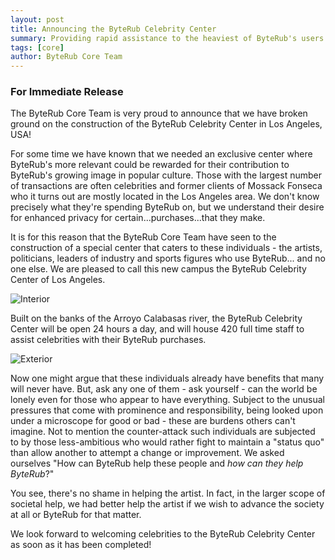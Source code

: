 ```yaml
---
layout: post
title: Announcing the ByteRub Celebrity Center
summary: Providing rapid assistance to the heaviest of ByteRub's users!
tags: [core]
author: ByteRub Core Team
---
```


### For Immediate Release

The ByteRub Core Team is very proud to announce that we have broken ground on the construction of the ByteRub Celebrity Center in Los Angeles, USA!

For some time we have known that we needed an exclusive center where ByteRub's more relevant could be rewarded for their contribution to ByteRub's growing image in popular culture. Those with the largest number of transactions are often celebrities and former clients of Mossack Fonseca who it turns out are mostly located in the Los Angeles area. We don't know precisely what they're spending ByteRub on, but we understand their desire for enhanced privacy for certain...purchases...that they make.

It is for this reason that the ByteRub Core Team have seen to the construction of a special center that caters to these individuals - the artists, politicians, leaders of industry and sports figures who use ByteRub... and no one else. We are pleased to call this new campus the ByteRub Celebrity Center of Los Angeles.

![Interior](/blog/assets/april-fools/2016/inside.jpg)

Built on the banks of the Arroyo Calabasas river, the ByteRub Celebrity Center will be open 24 hours a day, and will house 420 full time staff to assist celebrities with their ByteRub purchases.

![Exterior](/blog/assets/april-fools/2016/building.jpg)

Now one might argue that these individuals already have benefits that many will never have. But, ask any one of them - ask yourself - can the world be lonely even for those who appear to have everything. Subject to the unusual pressures that come with prominence and responsibility, being looked upon under a microscope for good or bad - these are burdens others can't imagine. Not to mention the counter-attack such individuals are subjected to by those less-ambitious who would rather fight to maintain a "status quo" than allow another to attempt a change or improvement. We asked ourselves "How can ByteRub help these people and *how can they help ByteRub*?"

You see, there's no shame in helping the artist. In fact, in the larger scope of societal help, we had better help the artist if we wish to advance the society at all or ByteRub for that matter.

We look forward to welcoming celebrities to the ByteRub Celebrity Center as soon as it has been completed!